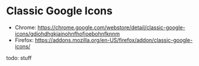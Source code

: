# Classic Google Icons

- Chrome: https://chrome.google.com/webstore/detail/classic-google-icons/gdiohdhgkjainohnfhofjoebohnfknnm
- Firefox: https://addons.mozilla.org/en-US/firefox/addon/classic-google-icons/

todo: stuff

